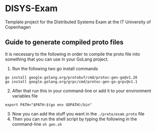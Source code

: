 # DISYS-Exam
Template project for the Distributed Systems Exam at the IT University of Copenhagen

## Guide to generate compiled proto files
It is necessary to the following in order to compile the proto file into something that you can use in your GoLang project.

1. Run the following two go install commands
```shell
go install google.golang.org/protobuf/cmd/protoc-gen-go@v1.26
go install google.golang.org/grpc/cmd/protoc-gen-go-grpc@v1.1
```

2. After that run this in your command-line or add it to your environment variables file
```shell
export PATH="$PATH:$(go env GOPATH)/bin"
```

3. Now you can add the stuff you want in the `./proto/exam.proto` file
4. Then you can run the shell script by typing the following in the command-line `sh gen.sh`